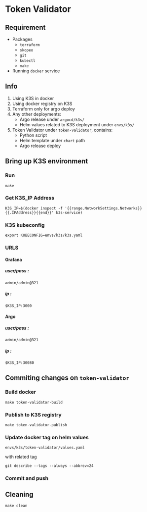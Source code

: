 # Token Validator

## Requirement
- Packages
  - `terraform`
  - `skopeo`
  - `git`
  - `kubectl`
  - `make`
- Running `docker` service

## Info
1. Using K3S in docker
2. Using docker registry on K3S
3. Terraform only for argo deploy
4. Any other deployments:
   - Argo release under `argocd/k3s/`
   - Helm values related to K3S deployment under `envs/k3s/`
7. Token Validator under `token-validator`, contains:
   - Python script
   - Helm template under `chart` path
   - Argo release deploy

## Bring up K3S environment
### Run
```
make
```
### Get K3S_IP Address
```
K3S_IP=$(docker inspect -f '{{range.NetworkSettings.Networks}}{{.IPAddress}}{{end}}' k3s-service)
```
### K3S kubeconfig
```
export KUBECONFIG=envs/k3s/k3s.yaml
```
### URLS
#### Grafana
##### user/pass : 
`admin/admin@321`
##### ip : 
`$K3S_IP:3000`
#### Argo
##### user/pass : 
`admin/admin@321`
##### ip :
`$K3S_IP:30080`

## Commiting changes on `token-validator`
### Build docker
```
make token-validator-build
```
### Publish to K3S registry
```
make token-validator-publish
```
### Update docker tag on helm values
```
envs/k3s/token-validator/values.yaml
```
with related tag
```
git describe --tags --always --abbrev=24
```
### Commit and push

## Cleaning
```
make clean
```
